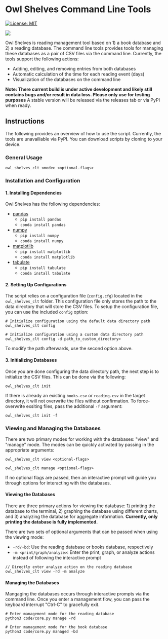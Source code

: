 # Owl Shelves Command Line Tools

[![License: MIT](https://img.shields.io/badge/License-MIT-yellow.svg)](https://opensource.org/licenses/MIT)

![](https://github.com/anthony-agbay/owl_shelves_clt/blob/main/img/owl-shelves-clt-example.png)

Owl Shelves is reading management tool based on 1) a book database and 2) a reading database. The command line tools provides tools for managing these databases as a pair of CSV files via the command line. Currently, the tools support the following actions:

- Adding, editing, and removing entries from both databases
- Automatic calculation of the time for each reading event (days)
- Visualization of the databases on the command line

**Note: There current build is under active development and likely still contains bugs and/or result in data loss. Please only use for testing purposes** A stable version will be released via the releases tab or via PyPI when ready.

## Instructions

The following provides an overview of how to use the script. Currently, the tools are unavailiable via PyPI. You can download scripts by cloning to your device.

### General Usage

```console
owl_shelves_clt <mode> <optional-flags>
```

### Installation and Configuration

#### 1. Installing Dependencies

Owl Shelves has the following dependencies:

- [pandas](https://pandas.pydata.org)
    - `pip install pandas`
    - `conda install pandas`
- [numpy](https://numpy.org/)
    - `pip install numpy`
    - `conda install numpy`
- [matplotlib](https://matplotlib.org/stable/index.html)
    - `pip install matplotlib`
    - `conda install matplotlib`
- [tabulate](https://pypi.org/project/tabulate/)
    - `pip install tabulate`
    - `conda install tabulate`

#### 2. Setting Up Configurations

The script relies on a configuration file (`config.cfg`) located in the `owl_shelves_clt` folder. This configuration file only stores the path to the data directory that will store the CSV files. To setup the configuration file, you can use the included `config` option:

```console
# Initialize configuration using the default data directory path
owl_shelves_clt config

# Initialize configuration using a custom data directory path
owl_shelves_clt config -d path_to_custom_directory>
```

To modify the path afterwards, use the second option above.

#### 3. Initializing Databases

Once you are done configuring the data directory path, the next step is to initialize the CSV files. This can be done via the following:

```console
owl_shelves_clt init
```

If there is already an existing `books.csv` or `reading.csv` in the target directory, it will not overwrite the files without confirmation. To force-overwrite exsiting files, pass the additional `-f` argument:

```console
owl_shelves_clt init -f
```

### Viewing and Managing the Databases

There are two primary modes for working with the databases: "view" and "manage" mode. The modes can be quickly activated by passing in the appropriate arguments:

```console
owl_shelves_clt view <optional-flags>

owl_shelves_clt manage <optional-flags>
```

If no optional flags are passed, then an interactive prompt will guide you through options for interacting with the databases.

#### Viewing the Databases

There are three primary actions for viewing the database: 1) printing the database to the terminal, 2) graphing the database using different charts, and 3) analyzing the database for aggregate information. **Currently, only printing the database is fully implemented.**

There are two sets of optional arguments that can be passed when using the viewing mode: 

- `-rd/-bd`: Use the reading database or books database, respectively
- `-m <print/graph/analyze>`: Enter the print, graph, or analyze actions instead of following the interactive prompt

```console
// Directly enter analyze action on the reading database
owl_shelves_clt view -rd -m analyze
```

#### Managing the Databases

Mangaging the databases occurs through interactive prompts via the command line. Once you enter a management flow, you can pass the keyboard interrupt "Ctrl-C" to gracefully exit.

```console
# Enter management mode for the reading database
python3 code/core.py manage -rd

# Enter management mode for the book database
python3 code/core.py managed -bd
```
